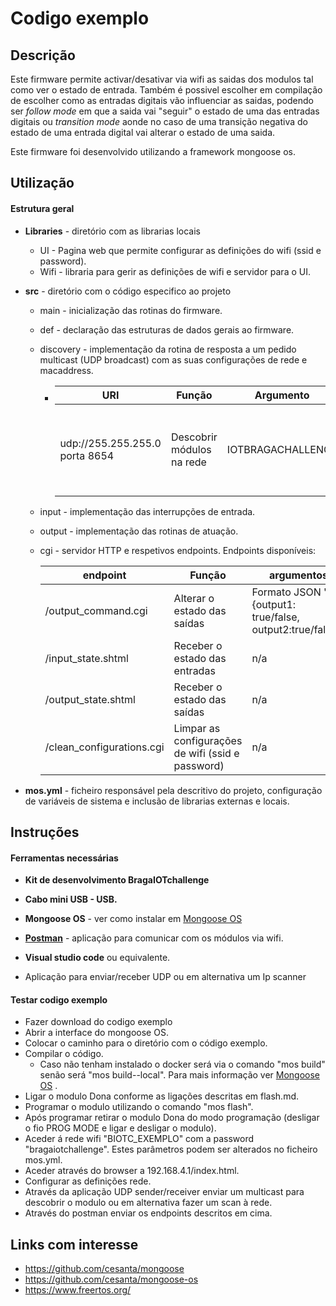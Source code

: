 # Codigo exemplo

 

## Descrição

Este firmware permite activar/desativar via wifi as saidas dos modulos tal como ver o estado de entrada.  Também é possivel escolher em compilação de escolher como as entradas digitais vão influenciar as saidas, podendo ser *follow mode* em que a saida vai "seguir" o estado de uma das entradas digitais ou *transition mode* aonde no caso de uma transição negativa do estado de uma entrada digital vai alterar o estado de uma saida.

Este firmware foi desenvolvido utilizando a framework mongoose os.



## Utilização

#### Estrutura geral

 - **Libraries** - diretório com as librarias locais

    - UI - Pagina web que permite configurar as definições do wifi (ssid e password).
    - Wifi - libraria para gerir as definições de wifi e servidor para o UI.

 - **src** - diretório com o código especifico ao projeto

    - main - inicialização das rotinas do firmware.

    - def - declaração das  estruturas de dados gerais ao firmware.

    - discovery - implementação da rotina de resposta a um pedido multicast (UDP broadcast) com as suas configurações de rede e macaddress.

       - | URI                            | Função                    | Argumento         | Resposta                                                     |
         | ------------------------------ | ------------------------- | ----------------- | ------------------------------------------------------------ |
         | udp://255.255.255.0 porta 8654 | Descobrir módulos na rede | IOTBRAGACHALLENGE | IP:xx:xx:xx:xx,<br />GW:xx:xx:xx:xx,<br />SM:xx:xx:xx:xx,<br />MAC:xx:xx:xx:xx:xx,<br />FW:x.x.x,<br />HW:x.x.x:<br />DHCP:x |

         

    - input - implementação das interrupções de entrada.

    - output - implementação das rotinas de atuação.

    - cgi - servidor HTTP e respetivos endpoints. Endpoints disponíveis:

      | endpoint                  | Função                                            | argumentos                                                | resposta                    |
      | ------------------------- | ------------------------------------------------- | --------------------------------------------------------- | --------------------------- |
      | /output_command.cgi       | Alterar o estado das saídas                       | Formato JSON  "{output1: true/false, output2:true/false}" | ok / bad request            |
      | /input_state.shtml        | Receber o estado das entradas                     | n/a                                                       | {input1: 1/0, input2:1/0}   |
      | /output_state.shtml       | Receber o estado das saídas                       | n/a                                                       | {output1: 1/0, output2:1/0} |
      | /clean_configurations.cgi | Limpar as configurações de wifi (ssid e password) | n/a                                                       | ok / bad request            |

      

 - **mos.yml** - ficheiro responsável pela descritivo do projeto, configuração de variáveis de sistema e inclusão de librarias externas e locais.

   



## Instruções

#### Ferramentas necessárias

- **Kit de desenvolvimento BragaIOTchallenge**

- **Cabo mini USB - USB.**

- **Mongoose OS** - ver como instalar em [Mongoose OS](https://mongoose-os.com/docs/mongoose-os/quickstart/setup.md#1-download-and-install-mos-tool)

- **[Postman](https://www.postman.com/downloads/)** - aplicação para comunicar com os módulos via wifi.

- **Visual studio code** ou equivalente.

- Aplicação para enviar/receber UDP ou em alternativa um Ip scanner

  

#### Testar codigo exemplo

- Fazer download do codigo exemplo
- Abrir a interface do mongoose OS.
- Colocar o caminho para o diretório com o código exemplo.
- Compilar o código.
  - Caso não tenham instalado o docker será via o comando "mos build" senão será "mos build--local". Para mais informação ver [Mongoose OS](https://mongoose-os.com/docs/mongoose-os/quickstart/setup.md#1-download-and-install-mos-tool) .
- Ligar o modulo Dona conforme as ligações descritas em flash.md.
- Programar o modulo utilizando o comando "mos flash".
- Após programar retirar o modulo Dona do modo programação (desligar o fio PROG MODE e ligar e desligar o modulo). 
- Aceder á rede wifi "BIOTC_EXEMPLO" com a password "bragaiotchallenge". Estes parâmetros podem ser alterados no ficheiro mos.yml.
- Aceder através do browser a 192.168.4.1/index.html.
- Configurar as definições rede.
- Através da aplicação UDP sender/receiver enviar um multicast para descobrir o modulo ou em alternativa fazer um scan à rede.
- Através do postman enviar os endpoints descritos em cima.



## Links com interesse

- https://github.com/cesanta/mongoose
- https://github.com/cesanta/mongoose-os
- https://www.freertos.org/

